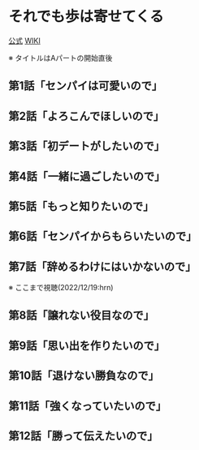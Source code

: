 # それでも歩は寄せてくる

[公式](https://soreayu.com/) 
[WIKI](https://ja.wikipedia.org/wiki/%E3%81%9D%E3%82%8C%E3%81%A7%E3%82%82%E6%AD%A9%E3%81%AF%E5%AF%84%E3%81%9B%E3%81%A6%E3%81%8F%E3%82%8B) 

※ タイトルはAパートの開始直後

## 第1話「センパイは可愛いので」

## 第2話「よろこんでほしいので」

## 第3話「初デートがしたいので」

## 第4話「一緒に過ごしたいので」

## 第5話「もっと知りたいので」

## 第6話「センパイからもらいたいので」

## 第7話「辞めるわけにはいかないので」

※ ここまで視聴(2022/12/19:hrn)

## 第8話「譲れない役目なので」

## 第9話「思い出を作りたいので」

## 第10話「退けない勝負なので」

## 第11話「強くなっていたいので」

## 第12話「勝って伝えたいので」
